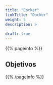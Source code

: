 ```yaml
---
title: "Docker"
linkTitle: "Docker"
weight: 5
description: >
  
draft: true
---
```


{{% pageinfo %}}
## Objetivos

{{% /pageinfo %}}

